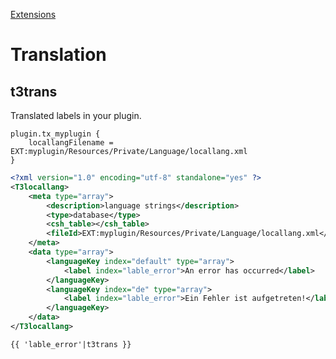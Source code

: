 [Extensions](../extensions.md)


# Translation
## t3trans

Translated labels in your plugin.

```
plugin.tx_myplugin {
	locallangFilename = EXT:myplugin/Resources/Private/Language/locallang.xml
}
```

```xml
<?xml version="1.0" encoding="utf-8" standalone="yes" ?>
<T3locallang>
	<meta type="array">
		<description>language strings</description>
		<type>database</type>
		<csh_table></csh_table>
		<fileId>EXT:myplugin/Resources/Private/Language/locallang.xml</fileId>
	</meta>
	<data type="array">
		<languageKey index="default" type="array">
			<label index="lable_error">An error has occurred</label>
		</languageKey>
		<languageKey index="de" type="array">
			<label index="lable_error">Ein Fehler ist aufgetreten!</label>
		</languageKey>
	</data>
</T3locallang>

```

```twig
{{ 'lable_error'|t3trans }}
```
